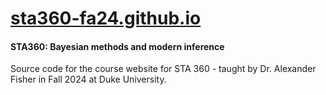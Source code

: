 # [sta360-fa24.github.io](https://sta360-fa24.github.io)

#### STA360: Bayesian methods and modern inference

Source code for the course website for STA 360 - taught by Dr. Alexander Fisher in Fall 2024 at Duke University.
